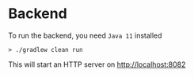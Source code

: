 # Backend

To run the backend, you need `Java 11` installed

```base
> ./gradlew clean run
```

This will start an HTTP server on <http://localhost:8082>
